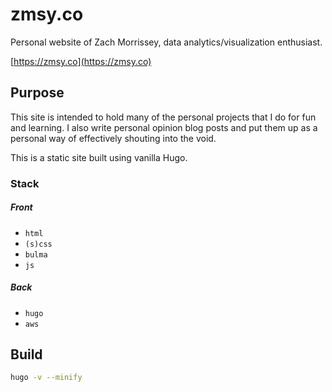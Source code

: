 # zmsy.co

Personal website of Zach Morrissey, data analytics/visualization enthusiast. 

[https://zmsy.co](https://zmsy.co)

## Purpose
This site is intended to hold many of the personal projects that I do for fun and learning. I also write personal opinion blog posts and put them up as a personal way of effectively shouting into the void.

This is a static site built using vanilla Hugo.

### Stack

##### Front
* `html`
* `(s)css`
* `bulma`
* `js`

##### Back
* `hugo`
* `aws`

## Build

```sh
hugo -v --minify
```

